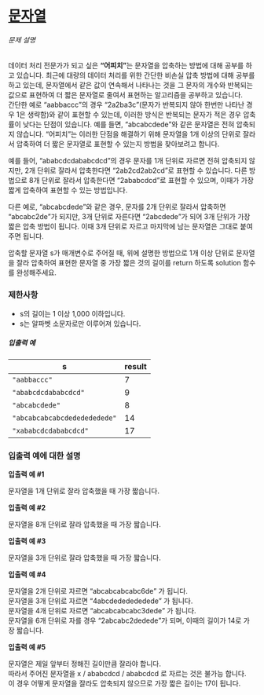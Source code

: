  <h1><a href="https://programmers.co.kr/learn/courses/30/lessons/60057#">문자열 </a></h1>
 
 <h6>문제 설명</h6>
<p>데이터 처리 전문가가 되고 싶은 <strong><q>어피치</q></strong>는 문자열을 압축하는 방법에 대해 공부를 하고 있습니다. 최근에 대량의 데이터 처리를 위한 간단한 비손실 압축 방법에 대해 공부를 하고 있는데, 문자열에서 같은 값이 연속해서 나타나는 것을 그 문자의 개수와 반복되는 값으로 표현하여 더 짧은 문자열로 줄여서 표현하는 알고리즘을 공부하고 있습니다.<br>
간단한 예로 <q>aabbaccc</q>의 경우 <q>2a2ba3c</q>(문자가 반복되지 않아 한번만 나타난 경우 1은 생략함)와 같이 표현할 수 있는데, 이러한 방식은 반복되는 문자가 적은 경우 압축률이 낮다는 단점이 있습니다. 예를 들면, <q>abcabcdede</q>와 같은 문자열은 전혀 압축되지 않습니다. <q>어피치</q>는 이러한 단점을 해결하기 위해 문자열을 1개 이상의 단위로 잘라서 압축하여 더 짧은 문자열로 표현할 수 있는지 방법을 찾아보려고 합니다.</p>

<p>예를 들어, <q>ababcdcdababcdcd</q>의 경우 문자를 1개 단위로 자르면 전혀 압축되지 않지만, 2개 단위로 잘라서 압축한다면 <q>2ab2cd2ab2cd</q>로 표현할 수 있습니다. 다른 방법으로 8개 단위로 잘라서 압축한다면 <q>2ababcdcd</q>로 표현할 수 있으며, 이때가 가장 짧게 압축하여 표현할 수 있는 방법입니다.</p>

<p>다른 예로, <q>abcabcdede</q>와 같은 경우, 문자를 2개 단위로 잘라서 압축하면 <q>abcabc2de</q>가 되지만, 3개 단위로 자른다면 <q>2abcdede</q>가 되어 3개 단위가 가장 짧은 압축 방법이 됩니다. 이때 3개 단위로 자르고 마지막에 남는 문자열은 그대로 붙여주면 됩니다.</p>

<p>압축할 문자열 s가 매개변수로 주어질 때, 위에 설명한 방법으로 1개 이상 단위로 문자열을 잘라 압축하여 표현한 문자열 중 가장 짧은 것의 길이를 return 하도록 solution 함수를 완성해주세요.</p>

<h3>제한사항</h3>

<ul>
<li>s의 길이는 1 이상 1,000 이하입니다.</li>
<li>s는 알파벳 소문자로만 이루어져 있습니다.</li>
</ul>

<h5>입출력 예</h5>
<table class="table">
        <thead><tr>
<th>s</th>
<th>result</th>
</tr>
</thead>
        <tbody><tr>
<td><code>&quot;aabbaccc&quot;</code></td>
<td>7</td>
</tr>
<tr>
<td><code>&quot;ababcdcdababcdcd&quot;</code></td>
<td>9</td>
</tr>
<tr>
<td><code>&quot;abcabcdede&quot;</code></td>
<td>8</td>
</tr>
<tr>
<td><code>&quot;abcabcabcabcdededededede&quot;</code></td>
<td>14</td>
</tr>
<tr>
<td><code>&quot;xababcdcdababcdcd&quot;</code></td>
<td>17</td>
</tr>
</tbody>
      </table>
<h3>입출력 예에 대한 설명</h3>

<p><strong>입출력 예 #1</strong></p>

<p>문자열을 1개 단위로 잘라 압축했을 때 가장 짧습니다.</p>

<p><strong>입출력 예 #2</strong></p>

<p>문자열을 8개 단위로 잘라 압축했을 때 가장 짧습니다.</p>

<p><strong>입출력 예 #3</strong></p>

<p>문자열을 3개 단위로 잘라 압축했을 때 가장 짧습니다.</p>

<p><strong>입출력 예 #4</strong></p>

<p>문자열을 2개 단위로 자르면 <q>abcabcabcabc6de</q> 가 됩니다.<br>
문자열을 3개 단위로 자르면 <q>4abcdededededede</q> 가 됩니다.<br>
문자열을 4개 단위로 자르면 <q>abcabcabcabc3dede</q> 가 됩니다.<br>
문자열을 6개 단위로 자를 경우 <q>2abcabc2dedede</q>가 되며, 이때의 길이가 14로 가장 짧습니다.</p>

<p><strong>입출력 예 #5</strong></p>

<p>문자열은 제일 앞부터 정해진 길이만큼 잘라야 합니다.<br>
따라서 주어진 문자열을 x / ababcdcd  /  ababcdcd 로 자르는 것은 불가능 합니다.<br>
이 경우 어떻게 문자열을 잘라도 압축되지 않으므로 가장 짧은 길이는 17이 됩니다. </p>
